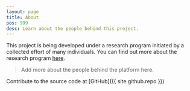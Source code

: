 ```yaml
---
layout: page
title: About
pos: 999
desc: Learn about the people behind this project.
---
```



<p class="message">
  This project is being developed under a research program initiated by a collected effort of many individuals. You can find out more about the research program <a href="{{ site.author.url }}">here</a>.
</p>

>Add more about the people behind the platform here.

Contribute to the source code at [GitHub]({{ site.github.repo }})